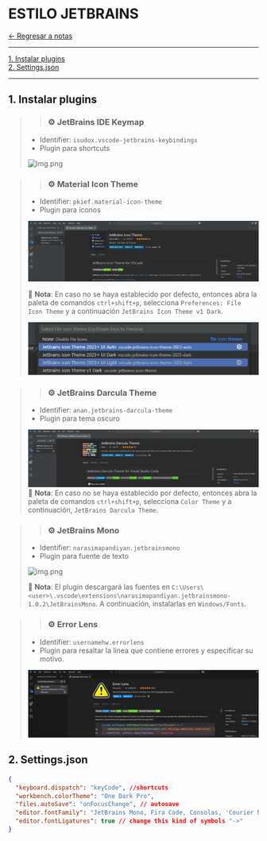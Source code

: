 # ESTILO JETBRAINS

[← Regresar a notas](../../README.md) <br>

---
[1. Instalar plugins](#1-instalar-plugins) <br>
[2. Settings.json](#2-settingsjson) <br>

---

## 1. Instalar plugins

> > ### ⚙️ JetBrains IDE Keymap
> 
> - Identifier: `isudox.vscode-jetbrains-keybindings` <br>
> - Plugin para shortcuts
>
> ![img.png](resources/jetbrains-ide-keymap.png)

> > ### ⚙️ Material Icon Theme
> - Identifier: `pkief.material-icon-theme` <br>
> - Plugin para íconos
> 
> ![img.png](resources/jetbrains-icon-theme.png)
> 
> 📌 **Nota**: En caso no se haya establecido por defecto, entonces abra la paleta de comandos `ctrl+shift+p`, selecciona `Preferences: File Icon Theme` y a continuación `JetBrains Icon Theme v1 Dark`.
> 
> ![img.png](img.png)

> > ### ⚙️ JetBrains Darcula Theme
> - Identifier: `anan.jetbrains-darcula-theme`
> - Plugin para tema oscuro
> 
> ![img.png](resources/jetbrains-darcula-theme.png)
> 📌 **Nota**: En caso no se haya establecido por defecto, entonces abra la paleta de comandos `ctrl+shift+p`, selecciona `Color Theme` y a continuación, `JetBrains Darcula Theme`.

> > ### ⚙️ JetBrains Mono
> - Identifier: `narasimapandiyan.jetbrainsmono`
> - Plugin para fuente de texto
> 
> ![img.png](resources/jetbrains-mono.png)
> 
> 📌 **Nota**: El plugin descargará las fuentes en `C:\Users\<user>\.vscode\extensions\narasimapandiyan.jetbrainsmono-1.0.2\JetBrainsMono`. A continuación, instalarlas en `Windows/Fonts`.

> > ### ⚙️ Error Lens
> - Identifier: `usernamehw.errorlens`
> - Plugin para resaltar la línea que contiene errores y especificar su motivo.
>
> ![img.png](resources/error-lens.png)

## 2. Settings.json
```json
{
  "keyboard.dispatch": "keyCode", //shortcuts
  "workbench.colorTheme": "One Dark Pro",
  "files.autoSave": "onFocusChange", // autosave
  "editor.fontFamily": "JetBrains Mono, Fira Code, Consolas, 'Courier New', monospace",
  "editor.fontLigatures": true // change this kind of symbols "->" 
}
```
